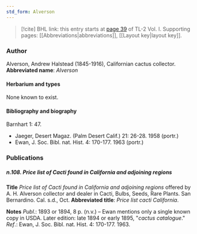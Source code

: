 ```yaml
---
std_form: Alverson
---
```


> [!cite] BHL link: this entry starts at [page 39](https://www.biodiversitylibrary.org/page/33120170) of TL-2 Vol. I.
> Supporting pages: [[Abbreviations|abbreviations]], [[Layout key|layout key]].

### Author

Alverson, Andrew Halstead (1845-1916), Californian cactus collector. 
**Abbreviated name**: *Alverson*

#### Herbarium and types

None known to exist.

#### Bibliography and biography

Barnhart 1: 47.
- Jaeger, Desert Magaz. (Palm Desert Calif.) 21: 26-28. 1958 (portr.)
- Ewan, J. Soc. Bibl. nat. Hist. 4: 170-177. 1963 (portr.)

### Publications

##### n.108. Price list of Cacti found in California and adjoining regions

**Title**
*Price list of Cacti found in California and adjoining regions* offered by A. H. Alverson collector and dealer in Cacti, Bulbs, Seeds, Rare Plants. San Bernardino. Cal. s.d., Oct.
**Abbreviated title**: *Price list cacti California*.

**Notes**
*Publ*.: 1893 or 1894, 8 p. (n.v.) – Ewan mentions only a single known copy in USDA.
Later edition: late 1894 or early 1895, "*cactus catalogue*."
*Ref*.: Ewan, J. Soc. Bibl. nat. Hist. 4: 170-177. 1963.

